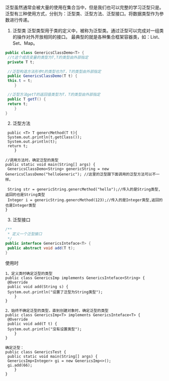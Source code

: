 泛型虽然通常会被大量的使用在集合当中，但是我们也可以完整的学习泛型只是。
泛型有三种使用方式，分别为：泛型类、泛型方法、泛型接口。将数据类型作为参数进行传递。

1) 泛型类
泛型类型用于类的定义中，被称为泛型类。通过泛型可以完成对一组类的操作对外开放相同的接口。
最典型的就是各种集合框架容器类，如：List、Set、Map。

```java
public class GenericsClassDemo<T> {
 //t这个成员变量的类型为T,T的类型由外部指定
 private T t;
 
 //泛型构造方法形参t的类型也为T，T的类型由外部指定
 public GenericsClassDemo(T t) {
 this.t = t;
    }

 //泛型方法getT的返回值类型为T，T的类型由外部指定
 public T getT() {
 return t;
    }
}
```

2) 泛型方法
```
 public <T> T genercMethod(T t){
 System.out.println(t.getClass());
 System.out.println(t);
 return t;
    }

//调用方法时，确定泛型的类型
public static void main(String[] args) {
 GenericsClassDemo<String> genericString = new GenericsClassDemo("helloGeneric"); //这里的泛型跟下面调用的泛型方法可以不一样。

 String str = genericString.genercMethod("hello");//传入的是String类型,返回的也是String类型
 Integer i = genericString.genercMethod(123);//传入的是Integer类型,返回的也是Integer类型
}
```

3) 泛型接口
```java
/**
 * 定义一个泛型接口
 */
public interface GenericsInteface<T> {
 public abstract void add(T t); 
}
```

使用时
```
1、定义类时确定泛型的类型
public class GenericsImp implements GenericsInteface<String> {
 @Override
 public void add(String s) {
 System.out.println("设置了泛型为String类型");
    }
}

2、始终不确定泛型的类型，直到创建对象时，确定泛型的类型
public class GenericsImp<T> implements GenericsInteface<T> {
 @Override
 public void add(T t) {
 System.out.println("没有设置类型");
    }
}

确定泛型：
public class GenericsTest {
 public static void main(String[] args) {
 GenericsImp<Integer> gi = new GenericsImp<>();
 gi.add(66);
    }
}
```

